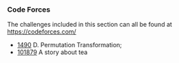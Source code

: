 ### Code Forces
The challenges included in this section can all be found at https://codeforces.com/

- [1490](https://codeforces.com/problemset/problem/1490/D) D. Permutation Transformation;
- [101879](https://codeforces.com/gym/101879/problem/I) A story about tea
